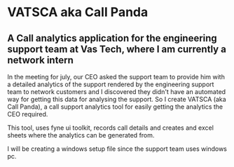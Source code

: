 # VATSCA  aka Call Panda
## A Call analytics application for the engineering support team at Vas Tech, where I am currently a network intern

In the meeting for july, our CEO asked the support team to provide him with a detailed analytics of the support rendered by the engineering support team to network customers and 
I discovered they didn't have an automated way for getting this data for analysing the support. So I create VATSCA (aka Call Panda), a call support analytics tool for easily getting the analytics the CEO required.

This tool, uses fyne ui toolkit, records call details and creates and excel sheets where the analytics can be generated from.

I will be creating a windows setup file since the support team uses windows pc.
